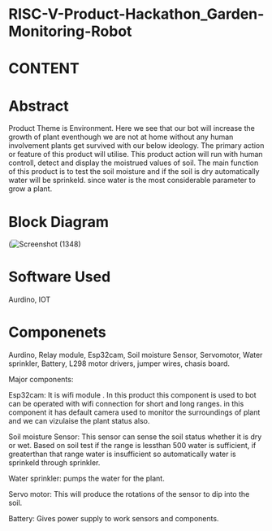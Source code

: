 # RISC-V-Product-Hackathon_Garden-Monitoring-Robot

# CONTENT


# Abstract

Product Theme is Environment. Here we see that our bot will increase the growth of plant eventhough we are not at home without any human involvement plants get survived with our below ideology. The primary action or feature of this product will utilise. This product action will run with human controll, detect and display the moistrued values of soil. The main function of this product is to test the soil moisture and if the soil is dry automatically water will be sprinkeld. since water is the most considerable parameter to grow a plant.


# Block Diagram

(![Screenshot (1348)](https://github.com/sajjapratyusha/RISC-V-Product-Hackathon_Garden-Monitoring-Robot/assets/109581140/8830e0a6-5a84-4ee7-ba18-52da21247df0)



# Software Used

Aurdino, IOT 

# Componenets
Aurdino, Relay module, Esp32cam, Soil moisture Sensor, Servomotor, Water sprinkler, Battery, L298 motor drivers, jumper wires, chasis board.

Major components:

Esp32cam:  It is wifi module . In this product this component is used to bot can be operated with wifi connection for short and long ranges. in this component it has default camera used to monitor the surroundings of plant and we can vizulaise the plant status also. 

Soil moisture Sensor: This sensor can sense the soil status whether it is dry or wet. Based on soil test if the range is lessthan 500 water is sufficient, if greaterthan that range water is insufficient so automatically water is sprinkeld through sprinkler.

Water sprinkler: pumps the water for the plant.

Servo motor: This will produce the rotations of the sensor to dip into the soil.

Battery: Gives power supply to work sensors and components.



